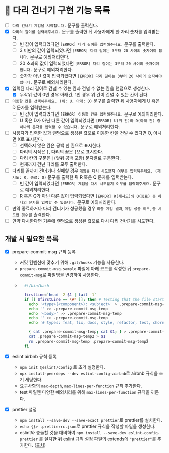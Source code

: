 # 🚶 다리 건너기 구현 기능 목록

- [ ] `다리 건너기 게임을 시작합니다.` 문구를 출력한다.
- [x] `다리의 길이를 입력해주세요.` 문구를 출력한 뒤 사용자에게 한 자리 숫자를 입력받는다.
  - [ ] 빈 값이 입력되었다면 `[ERROR] 다리 길이를 입력해주세요.` 문구를 출력한다.
  - [ ] 3 미만의 값이 입력되었다면 `[ERROR] 다리 길이는 3부터 20 사이의 숫자여야 합니다.` 문구로 예외처리한다.
  - [ ] 20 초과의 값이 입력되었다면 `[ERROR] 다리 길이는 3부터 20 사이의 숫자여야 합니다.` 문구로 예외처리한다.
  - [ ] 숫자가 아닌 값이 입력되었다면 `[ERROR] 다리 길이는 3부터 20 사이의 숫자여야 합니다.` 문구로 예외처리한다.
- [x] 입력된 다리 길이로 건널 수 있는 칸과 건널 수 없는 칸을 랜덤으로 생성한다.
  - [x] 무작위 값이 0인 경우 아래칸, 1인 경우 위 칸이 건널 수 있는 칸이 된다.
- [ ] `이동할 칸을 선택해주세요. (위: U, 아래: D)` 문구를 출력한 뒤 사용자에게 U 혹은 D 문자를 입력받는다.
  - [ ] 빈 값이 입력되었다면 `[ERROR] 이동할 칸을 입력해주세요.` 문구로 예외처리한다.
  - [ ] U 혹은 D가 아닌 다른 값이 입력되었다면 `[ERROR] U(위 칸)와 D(아래 칸) 중 하나의 문자를 입력할 수 있습니다.` 문구로 예외처리한다.
- [ ] 사용자가 입력한 값과 랜덤으로 생성된 값으로 이동한 칸을 건널 수 있다면 O, 아니면 X로 표시한다.
  - [ ] 선택하지 않은 칸은 공백 한 칸으로 표시한다.
  - [ ] 다리의 시작은 `[`, 다리의 끝은 `]`으로 표시한다.
  - [ ] 다리 칸의 구분은 `|`(앞뒤 공백 포함) 문자열로 구분한다.
  - [ ] 현재까지 건넌 다리를 모두 출력한다.
- [ ] 다리를 끝까지 건너거나 실패할 경우 `게임을 다시 시도할지 여부를 입력해주세요. (재시도: R, 종료: Q)` 문구를 출력한 뒤 R 혹은 Q 문자를 입력받는다.
  - [ ] 빈 값이 입력되었다면 `[ERROR] 게임을 다시 시도할지 여부를 입력해주세요.` 문구로 예외처리한다.
  - [ ] R 혹은 Q가 아닌 다른 값이 입력되었다면 `[ERROR] R(재시도)와 Q(종료) 중 하나의 문자를 입력할 수 있습니다.` 문구로 예외처리한다.
- [ ] 만약 종료하거나 다리 건너기가 성공했을 경우 `최종 게임 결과`, `게임 성공 여부`, `총 시도한 횟수`를 출력한다.
- [ ] 만약 다시한다면 기존에 랜덤으로 생성된 값으로 다시 다리 건너기를 시도한다.

## 개발 시 필요한 목록

- [x] prepare-commit-msg 규칙 등록

  - 커밋 컨벤션에 맞추기 위해 `.git/hooks` 기능을 사용한다.
  - `prepare-commit-msg.sample` 파일에 아래 코드를 작성한 뒤 `prepare-commit-msg`로 파일명을 변경하여 사용한다.
  - ```bash
      #!/bin/bash

      firstLine=`head -2 $1 | tail -1`
      if [[ $firstLine == \#* ]]; then # Testing that the file starts with a comment, not yet a real commit ;)
        echo '<type>(<component>): <subject>' > .prepare-commit-msg-temp
        echo '' >> .prepare-commit-msg-temp
        echo '<body>' >> .prepare-commit-msg-temp
        echo '' >> .prepare-commit-msg-temp
        echo '# types: feat, fix, docs, style, refactor, test, chore(mantean)' >> .prepare-commit-msg-temp

        { cat .prepare-commit-msg-temp; cat $1; } > .prepare-commit-msg-temp2
        cat .prepare-commit-msg-temp2 > $1
        rm .prepare-commit-msg-temp .prepare-commit-msg-temp2
      fi
    ```

- [x] eslint airbnb 규칙 등록
  - `npm init @eslint/config` 로 초기 설정한다.
  - `npx install-peerdeps --dev eslint-config-airbnb`로 airbnb 규칙을 초기 세팅한다.
  - 요구사항의 `max-depth`, `max-lines-per-function` 규칙 추가한다.
  - test 파일엔 다양한 예외처리를 위해 `max-lines-per-function` 규칙을 꺼둔다.
- [x] prettier 설정
  - `npm install --save-dev --save-exact prettier`로 prettier를 설치한다.
  - `echo {}> .prettierrc.json`로 prettier 규칙을 작성할 파일을 생성한다.
  - eslint와 충돌할 것을 대비하여 `npm install --save-dev eslint-config-prettier` 를 설치한 뒤 eslint 규칙 설정 파일의 extends에 `"prettier"`를 추가한다. ([출처](https://prettier.io/docs/en/integrating-with-linters.html))
